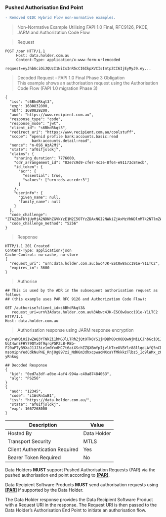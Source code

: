 
### Pushed Authorisation End Point

```diff
- Removed OIDC Hybrid Flow non-normative examples.
```

> Non-Normative Example 
> Utilising FAPI 1.0 Final, RFC9126, PKCE, JARM and Authorization Code Flow

> Request

```
POST /par HTTP/1.1
     Host: data.holder.com.au
     Content-Type: application/x-www-form-urlencoded

request=eyJhbGciOiJQUzI1NiIsInR5cCI6IkpXVCIsImtpZCI6IjEyMyJ9.ey...
```

> Decoded Request - FAPI 1.0 Final Phase 3 Obligation  
This example shows an authorisation request using the Authorisation Code Flow (FAPI 1.0 migration Phase 3)

```
{
  "iss": "s6BhdRkqt3",
  "exp": 1680832800,
  "nbf": 1680829200,
  "aud": "https://www.recipient.com.au",
  "response_type": "code",
  "response_mode": "jwt",
  "client_id": "s6BhdRkqt3",
  "redirect_uri": "https://www.recipient.com.au/coolstuff",
  "scope": "openid profile bank:accounts.basic:read
            bank:accounts.detail:read",
  "nonce": "n-0S6_WzA2Mj",
  "state": "af0ifjsldkj",
  "claims": {
    "sharing_duration": 7776000,
    "cdr_arrangement_id": "02e7c9d9-cfe7-4c3e-8f64-e91173c84ecb",
    "id_token": {
      "acr": {
        "essential": true,
        "values": ["urn:cds.au:cdr:3"]
      }
    },
    "userinfo": {
      "given_name": null,
      "family_name": null
    }
  },
  "code_challenge": "ZTA2ZmFkYjUyMjA2NDNhZGVkYzE1M2I5OTYzZDAxNGI2NWNiZjAxMzVhNDlmMTk2NTlmZWE0OWVhOTQxZjhmZg==",
  "code_challenge_method": "S256"
}
```

> Response 

```
HTTP/1.1 201 Created
Content-Type: application/json
Cache-Control: no-cache, no-store
{
  "request_uri": "urn:data.holder.com.au:bwc4JK-ESC0w8acc191e-Y1LTC2",
  "expires_in": 3600
}
```
> Authorise 

```
## This is used by the ADR in the subsequent authorisation request as follows
## (this example uses PAR RFC 9126 and Authorization Code Flow):

GET /authorise?client_id=s6BhdRkqt3&
   request_uri=urn%3Adata.holder.com.au%3Abwc4JK-ESC0w8acc191e-Y1LTC2
HTTP/1.1
Host: data.holder.com.au
```

> Authorisation response using JARM response encryption 

```
eyJraWQiOiIwZWQ3YTNkZi1hMGJlLTRhZjQtOTk0YS1jNDBhODc0ODQwNjMiLCJhbGciOiJQUzI1NiJ9.eyJhdWQiOiIxMjM0NSIsImNvZGUiOiJpMVdzUm4xdUIxIiwiaXNzIjoiaHR0cHM6Ly9kYXRhLmhvbGRlci5jb20uYXUvIiwic3RhdGUiOiJhZjBpZmpzbGRraiIsImV4cCI6MTY2NzI2ODAwMH0.flBD3bTUHUFiNMbfgt-Uqt4wnEFHY79QYx0f9qrqPGPZLB-RBb-F20aPTyB9XaJ1JJ3ie1m0YxdMC7t6aiXSchZZQXBmYpIjvlbTceOVBYlr88llqeLAfQ5nCDD4p2axqyedpA83OgPF8i_Ngw0oRsCwBTueo6C40wYeI3ZT_n0hucQqGHcSoR1im7IY1rY0x99EZjJI3pxVtGwst6e-msomipnYedCdkNuPHE_Rnj0g897zi_NdK6m3dhxcpwaoMXcaYfMkkkzTlbz5_Ic9lWMx_z01C2wRNjRBArEJsNXW0Q8Vdhk_vtOAmO92Pr3cI8BpTr5KdY2O1iD-yRnkug

## Decoded Response
{
  "kid": "0ed7a3df-a0be-4af4-994a-c40a87484063",
  "alg": "PS256"
}
{
  "aud": "12345",
  "code": "i1WsRn1uB1",
  "iss": "https://data.holder.com.au/",
  "state": "af0ifjsldkj",
  "exp": 1667268000
}
```

| Description | Value   |
|---|---|
| Hosted By  | Data Holder  |
|  Transport Security |  MTLS |
| Client Authentication Required| Yes |
| Bearer Token Required| No |


Data Holders **MUST** support Pushed Authorisation Requests (PAR) via the pushed authorisation end point according to **[[PAR]](#nref-PAR)**.

Data Recipient Software Products **MUST** send authorisation requests using **[[PAR]](#nref-PAR)** if supported by the Data Holder.

The Data Holder response provides the Data Recipient Software Product with a Request URI in the response. The Request URI is then passed to the Data Holder’s Authorisation End Point to initiate an authorisation flow.
